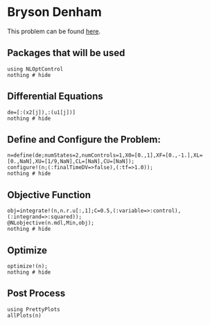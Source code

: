 # Bryson Denham

This problem can be found [here](http://www.gpops2.com/Examples/Bryson-Denham.html).

## Packages that will be used
```@example BrysonDenham
using NLOptControl
nothing # hide
```

## Differential Equations
```@example BrysonDenham
de=[:(x2[j]),:(u1[j])]
nothing # hide
```

## Define and Configure the Problem:
```@example BrysonDenham
n=define(de;numStates=2,numControls=1,X0=[0.,1],XF=[0.,-1.],XL=[0.,NaN],XU=[1/9,NaN],CL=[NaN],CU=[NaN]);
configure!(n;(:finalTimeDV=>false),(:tf=>1.0));
nothing # hide
```

## Objective Function
```@example BrysonDenham
obj=integrate!(n,n.r.u[:,1];C=0.5,(:variable=>:control),(:integrand=>:squared));
@NLobjective(n.mdl,Min,obj);
nothing # hide
```
## Optimize
```@example BrysonDenham
optimize!(n);
nothing # hide
```

## Post Process
```@example BrysonDenham
using PrettyPlots
allPlots(n)
```
